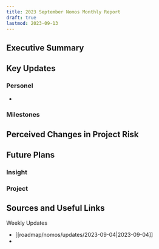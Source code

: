 ```yaml
---
title: 2023 September Nomos Monthly Report
draft: true
lastmod: 2023-09-13
---
```


## Executive Summary

## Key Updates

### Personel
- 

### Milestones

## Perceived Changes in Project Risk

## Future Plans

### Insight

### Project

## Sources and Useful Links

Weekly Updates
- [[roadmap/nomos/updates/2023-09-04|2023-09-04]]
- 